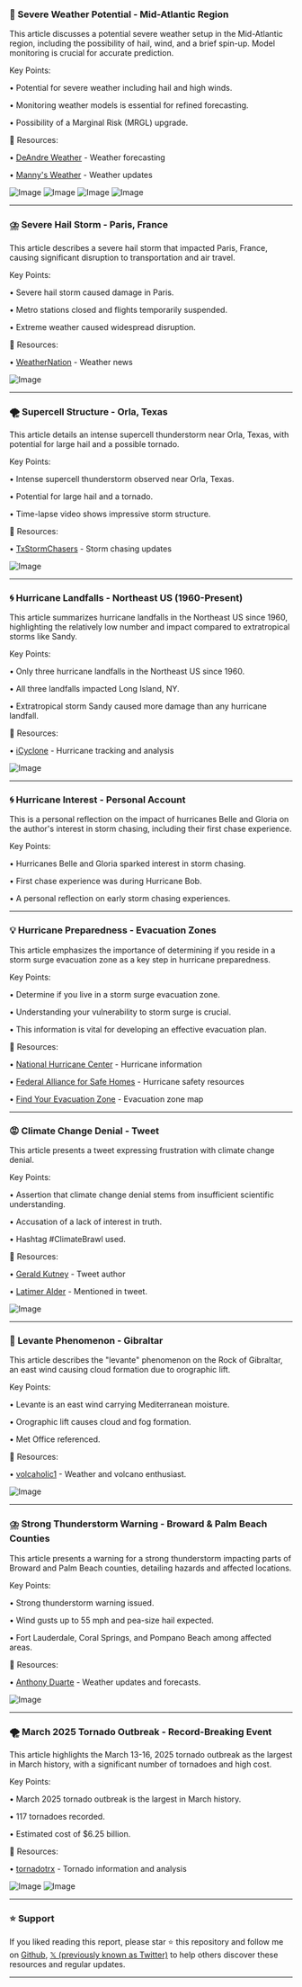 ### 🤖 Severe Weather Potential - Mid-Atlantic Region

This article discusses a potential severe weather setup in the Mid-Atlantic region, including the possibility of hail, wind, and a brief spin-up.  Model monitoring is crucial for accurate prediction.

Key Points:

• Potential for severe weather including hail and high winds.


•  Monitoring weather models is essential for refined forecasting.


• Possibility of a Marginal Risk (MRGL) upgrade.



🔗 Resources:

• [DeAndre Weather](https://x.com/DeAndre_Weather) - Weather forecasting


• [Manny's Weather](https://x.com/MannysWeather) - Weather updates


![Image](https://pbs.twimg.com/media/GqJoNSRW0AAUa3C?format=jpg&name=360x360)
![Image](https://pbs.twimg.com/media/GqJoNSRXgAAicwa?format=jpg&name=360x360)
![Image](https://pbs.twimg.com/media/GqJoNSVW8AAzpw-?format=jpg&name=360x360)
![Image](https://pbs.twimg.com/media/GqJoNSVXcAAP07j?format=jpg&name=360x360)


---

### ⛈️ Severe Hail Storm - Paris, France

This article describes a severe hail storm that impacted Paris, France, causing significant disruption to transportation and air travel.

Key Points:

• Severe hail storm caused damage in Paris.


• Metro stations closed and flights temporarily suspended.


• Extreme weather caused widespread disruption.



🔗 Resources:

• [WeatherNation](https://x.com/WeatherNation) - Weather news


![Image](https://pbs.twimg.com/amplify_video_thumb/1919104163780460544/img/TOgruF3BzjGxqp5Q.jpg)


---

### 🌪️ Supercell Structure - Orla, Texas

This article details an intense supercell thunderstorm near Orla, Texas, with potential for large hail and a possible tornado.

Key Points:

• Intense supercell thunderstorm observed near Orla, Texas.


• Potential for large hail and a tornado.


• Time-lapse video shows impressive storm structure.



🔗 Resources:

• [TxStormChasers](https://x.com/TxStormChasers) - Storm chasing updates


![Image](https://pbs.twimg.com/ext_tw_video_thumb/1919187738873466880/pu/img/v_aHUG5x59CTMrko.jpg)


---

### 🌀 Hurricane Landfalls - Northeast US (1960-Present)

This article summarizes hurricane landfalls in the Northeast US since 1960, highlighting the relatively low number and impact compared to extratropical storms like Sandy.

Key Points:

• Only three hurricane landfalls in the Northeast US since 1960.


• All three landfalls impacted Long Island, NY.


• Extratropical storm Sandy caused more damage than any hurricane landfall.



🔗 Resources:

• [iCyclone](https://x.com/iCyclone) - Hurricane tracking and analysis


![Image](https://pbs.twimg.com/media/GqI5X3tWYAEqmFm?format=jpg&name=small)


---

### 🌀 Hurricane Interest - Personal Account

This is a personal reflection on the impact of hurricanes Belle and Gloria on the author's interest in storm chasing, including their first chase experience.

Key Points:

• Hurricanes Belle and Gloria sparked interest in storm chasing.


• First chase experience was during Hurricane Bob.


• A personal reflection on early storm chasing experiences.



---

### 💡 Hurricane Preparedness - Evacuation Zones

This article emphasizes the importance of determining if you reside in a storm surge evacuation zone as a key step in hurricane preparedness.

Key Points:

• Determine if you live in a storm surge evacuation zone.


• Understanding your vulnerability to storm surge is crucial.


• This information is vital for developing an effective evacuation plan.



🔗 Resources:

• [National Hurricane Center](https://x.com/NHC_Atlantic) - Hurricane information


• [Federal Alliance for Safe Homes](https://x.com/FederalAlliance) - Hurricane safety resources


• [Find Your Evacuation Zone](https://hurricanestrong.org/wp-content/uploads/2021/04/4-28-22-Find-Your-Evacuation-Zone-Final.pdf) - Evacuation zone map


---

### 😡 Climate Change Denial - Tweet

This article presents a tweet expressing frustration with climate change denial.

Key Points:

• Assertion that climate change denial stems from insufficient scientific understanding.


• Accusation of a lack of interest in truth.


• Hashtag #ClimateBrawl used.



🔗 Resources:

• [Gerald Kutney](https://x.com/GeraldKutney) - Tweet author


• [Latimer Alder](https://x.com/latimeralder) - Mentioned in tweet.


![Image](https://pbs.twimg.com/media/GqIT-zaXkAA8I-b?format=jpg&name=small)


---

### 💨 Levante Phenomenon - Gibraltar

This article describes the "levante" phenomenon on the Rock of Gibraltar, an east wind causing cloud formation due to orographic lift.

Key Points:

• Levante is an east wind carrying Mediterranean moisture.


• Orographic lift causes cloud and fog formation.


• Met Office referenced.



🔗 Resources:

• [volcaholic1](https://x.com/volcaholic1) - Weather and volcano enthusiast.



![Image](https://pbs.twimg.com/amplify_video_thumb/1918624700504133632/img/_AN1ya3V9tyaiUDB.jpg)


---

### ⛈️ Strong Thunderstorm Warning - Broward & Palm Beach Counties

This article presents a warning for a strong thunderstorm impacting parts of Broward and Palm Beach counties, detailing hazards and affected locations.

Key Points:

• Strong thunderstorm warning issued.


• Wind gusts up to 55 mph and pea-size hail expected.


• Fort Lauderdale, Coral Springs, and Pompano Beach among affected areas.



🔗 Resources:

• [Anthony Duarte](https://x.com/AnthonyDuarte03) - Weather updates and forecasts.


![Image](https://pbs.twimg.com/media/GqIBuulWEAADvHZ?format=jpg&name=small)


---

### 🌪️ March 2025 Tornado Outbreak - Record-Breaking Event

This article highlights the March 13-16, 2025 tornado outbreak as the largest in March history, with a significant number of tornadoes and high cost.

Key Points:

• March 2025 tornado outbreak is the largest in March history.


• 117 tornadoes recorded.


• Estimated cost of $6.25 billion.



🔗 Resources:

• [tornadotrx](https://x.com/tornadotrx) - Tornado information and analysis


![Image](https://pbs.twimg.com/media/GqHgtE2XIAA1lRx?format=jpg&name=small)
![Image](https://pbs.twimg.com/media/GqHhpPpW8AEWgaE?format=jpg&name=small)


---

### ⭐️ Support

If you liked reading this report, please star ⭐️ this repository and follow me on [Github](https://github.com/Drix10), [𝕏 (previously known as Twitter)](https://x.com/DRIX_10_) to help others discover these resources and regular updates.

---